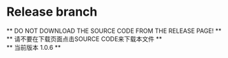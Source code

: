 # Release branch
** DO NOT DOWNLOAD THE SOURCE CODE FROM THE RELEASE PAGE! **  
** 请不要在下载页面点击SOURCE CODE来下载本文件 **  
** 当前版本 1.0.6 **  